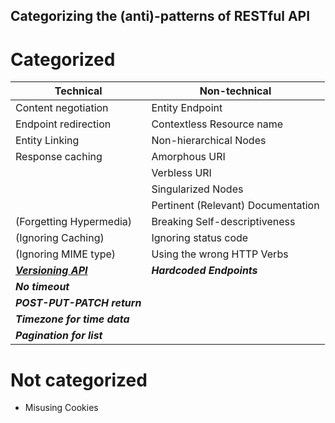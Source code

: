 Categorizing the (anti)-patterns of RESTful API
---

# Categorized

|Technical                          |Non-technical                      |
|-----------------------------------|-----------------------------------|
|Content negotiation                |Entity Endpoint                    |
|Endpoint redirection               |Contextless Resource name          |
|Entity Linking                     |Non-hierarchical Nodes             |
|Response caching                   |Amorphous URI                      |
|                                   |Verbless URI                       |
|                                   |Singularized Nodes                 |
|                                   |Pertinent (Relevant) Documentation |
|(Forgetting Hypermedia)            |Breaking Self-descriptiveness      |
|(Ignoring Caching)                 |Ignoring status code               |
|(Ignoring MIME type)               |Using the wrong HTTP Verbs         |
|[**_Versioning API_**](https://github.com/huntertran/concordia-thesis-topic/blob/main/justifications/ApiVersioning/ApiVersioning.md)|**_Hardcoded Endpoints_**          |
|**_No timeout_**                   |                                   |
|**_POST-PUT-PATCH return_**        |                                   |
|**_Timezone for time data_**       |                                   |
|**_Pagination for list_**          |                                   |

# Not categorized

* Misusing Cookies
